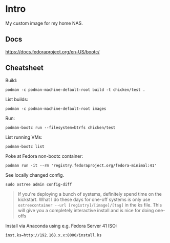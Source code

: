 # Intro

My custom image for my home NAS.

## Docs

https://docs.fedoraproject.org/en-US/bootc/

## Cheatsheet

Build:
```
podman -c podman-machine-default-root build -t chicken/test .
```

List builds:
```
podman -c podman-machine-default-root images
```

Run:
```
podman-bootc run --filesystem=btrfs chicken/test
```

List running VMs:
```
podman-bootc list
```

Poke at Fedora non-bootc container:
```
podman run -it --rm 'registry.fedoraproject.org/fedora-minimal:41'
```

See locally changed config.
```
sudo ostree admin config-diff
```

> If you're deploying a bunch of systems, definitely spend time on the kickstart. What I do these days for one-off systems is only use `ostreecontainer --url [registry]/[image]/[tag]` in the ks file. This will give you a completely interactive install and is nice for doing one-offs


Install via Anaconda using e.g. Fedora Server 41 ISO:
```
inst.ks=http://192.168.x.x:8000/install.ks
```


